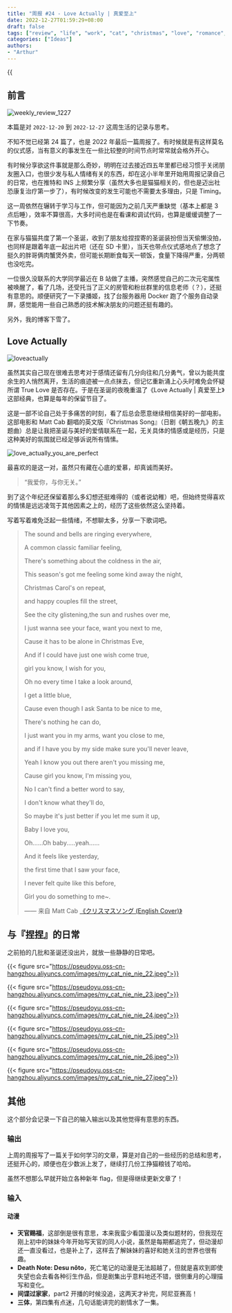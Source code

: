 ```yaml
---
title: "周报 #24 - Love Actually | 真爱至上"
date: 2022-12-27T01:59:29+08:00
draft: false
tags: ["review", "life", "work", "cat", "christmas", "love", "romance", "mood"]
categories: ["Ideas"]
authors:
- "Arthur"
---
```


{{<audio src="audios/christmas_song_english_version.mp3" caption="《クリスマスソング (English Cover) - Matt Cab》" >}}

## 前言

![weekly_review_1227](https://pseudoyu.oss-cn-hangzhou.aliyuncs.com/images/weekly_review_1227.png)

本篇是对 `2022-12-20` 到 `2022-12-27` 这周生活的记录与思考。

不知不觉已经第 24 篇了，也是 2022 年最后一篇周报了。有时候就是有这样莫名的仪式感，当有意义的事发生在一些比较整的时间节点时常常就会格外开心。

有时候分享欲这件事就是那么奇妙，明明在过去接近四五年里都已经习惯于关闭朋友圈入口，也很少发与私人情绪有关的东西，却在这小半年里开始用周报记录自己的日常，也在推特和 INS 上频繁分享（虽然大多也是猫猫相关的，但也是迈出社恐康复治疗第一步了），有时候改变的发生可能也不需要太多理由，只是 Timing。

这一周依然在辗转于学习与工作，但可能因为之前几天严重缺觉（基本上都是 3 点后睡），效率不算很高，大多时间也是在看课和调试代码，也算是缓缓调整了一下节奏。

在家与猫猫共度了第一个圣诞，收到了朋友给捏捏寄的圣诞装扮但当天偷懒没拍，也同样是跟着年底一起出片吧（还在 SD 卡里），当天也带点仪式感地点了想念了挺久的胖哥俩肉蟹煲外卖，但可能长期断食每天一顿饭，食量下降得严重，分两顿也没吃完。

一位很久没联系的大学同学最近在 B 站做了主播，突然感觉自己的二次元宅属性被唤醒了，看了几场，还受托当了正义的房管和粉丝群里的信息老师（？），还挺有意思的。顺便研究了一下录播姬，找了台服务器用 Docker 跑了个服务自动录屏，感觉能用一些自己熟悉的技术解决朋友的问题还挺有趣的。

另外，我的博客下雪了。

## Love Actually

![loveactually](https://pseudoyu.oss-cn-hangzhou.aliyuncs.com/images/loveactually.jpeg)

虽然其实自己现在很难去思考对于感情还留有几分向往和几分勇气，曾以为能共度余生的人悄然离开，生活的痕迹被一点点抹去，但记忆重新涌上心头时难免会怀疑所谓 True Love 是否存在。于是在圣诞的夜晚重温了《Love Actually | 真爱至上》这部经典，也算是每年的保留节目了。

这是一部不论自己处于多痛苦的时刻，看了后总会愿意继续相信美好的一部电影。这部电影和 Matt Cab 翻唱的英文版『Christmas Song』（日剧《朝五晚九》的主题曲）总是让我把圣诞与美好的爱情联系在一起，无关具体的情感或是经历，只是这种美好的氛围就已经足够诉说所有情愫。

![love_actually_you_are_perfect](https://pseudoyu.oss-cn-hangzhou.aliyuncs.com/images/love_actually_you_are_perfect.jpg)

最喜欢的是这一对，虽然只有藏在心底的爱慕，却真诚而美好。

> “我爱你，与你无关。”

到了这个年纪还保留着那么多幻想还挺难得的（或者说幼稚）吧，但始终觉得喜欢的情愫是远远凌驾于其他因素之上的，经历了这些依然这么坚持着。

写着写着难免泛起一些情绪，不想聊太多，分享一下歌词吧。

> The sound and bells are ringing everywhere,
>
> A common classic familiar feeling,
>
> There's something about the coldness in the air,
>
> This season's got me feeling some kind away the night,
>
> Christmas Carol's on repeat,
>
> and happy couples fill the street,
>
> See the city glistening,the sun and rushes over me,
>
> I just wanna see your face, want you next to me,
>
> Cause it has to be alone in Christmas Eve,
>
> And if I could have just one wish come true,
>
> girl you know, I wish for you,
>
> Oh no every time I take a look around,
>
> I get a little blue,
>
> Cause even though I ask Santa to be nice to me,
>
> There's nothing he can do,
>
> I just want you in my arms, want you close to me,
>
> and if I have you by my side make sure you'll never leave,
>
> Yeah I know you out there aren't you missing me,
>
> Cause girl you know, I'm missing you,
>
> No I can't find a better word to say,
>
> I don't know what they'll do,
>
> So maybe it's just better if you let me sum it up,
>
> Baby I love you,
>
> Oh......Oh baby.....yeah......
>
> And it feels like yesterday,
>
> the first time that I saw your face,
>
> I never felt quite like this before,
>
> Girl you do something to me~.
>
> —— 来自 Matt Cab [《クリスマスソング (English Cover)》](https://music.163.com/#/song?app_version=8.9.0&id=39227975)

## 与『捏捏』的日常

之前拍的几批和圣诞还没出片，就放一些静静的日常吧。

{{< figure src="https://pseudoyu.oss-cn-hangzhou.aliyuncs.com/images/my_cat_nie_nie_22.jpeg">}}

{{< figure src="https://pseudoyu.oss-cn-hangzhou.aliyuncs.com/images/my_cat_nie_nie_23.jpeg">}}

{{< figure src="https://pseudoyu.oss-cn-hangzhou.aliyuncs.com/images/my_cat_nie_nie_24.jpeg">}}

{{< figure src="https://pseudoyu.oss-cn-hangzhou.aliyuncs.com/images/my_cat_nie_nie_25.jpeg">}}

{{< figure src="https://pseudoyu.oss-cn-hangzhou.aliyuncs.com/images/my_cat_nie_nie_26.jpeg">}}

{{< figure src="https://pseudoyu.oss-cn-hangzhou.aliyuncs.com/images/my_cat_nie_nie_27.jpeg">}}

## 其他

这个部分会记录一下自己的输入输出以及其他觉得有意思的东西。

### 输出

上周的周报写了一篇关于如何学习的文章，算是对自己的一些经历的总结和思考，还挺开心的，顺便也在少数派上发了，继续打几份工挣猫粮钱了哈哈。

虽然不想那么早就开始立各种新年 flag，但是得继续更新文章了！

### 输入

#### 动漫

- **天官赐福**，这部倒是很有意思，本来我蛮少看国漫以及类似题材的，但我现在刚上初中的妹妹今年开始写天官的同人小说，虽然是每期都追完了，但动漫却还一直没看过，也是补上了，这样去了解妹妹的喜好和她关注的世界也很有趣。
- **Death Note: Desu nôto**，死亡笔记的动漫是无法超越了，但就是喜欢到即使失望也会去看各种衍生作品，但是剧集出乎意料地还不错，很侧重月的心理描写和变化。
- **间谍过家家**，part2 开播的时候没追，这两天才补完，阿尼亚赛高！
- **三体**，第四集有点迷，几句话能讲完的剧情水了一集。
